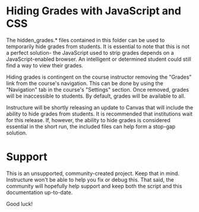 Hiding Grades with JavaScript and CSS
======

The hidden_grades.* files contained in this folder can be used to
temporarily hide grades from students. It is essential to note that this
is not a perfect solution- the JavaScript used to strip grades depends
on a JavaScript-enabled browser. An intelligent or determined student
could still find a way to view their grades.

Hiding grades is contingent on the course instructor removing the
"Grades" link from the course's navigation. This can be done by using
the "Navigation" tab in the course's "Settings" section. Once removed,
grades will be inaccessible to students. By default, grades will be
available to all.

Instructure will be shortly releasing an update to Canvas that will 
include the ability to hide grades from students. It is recommended that
institutions wait for this release. If, however, the ability to hide
grades is considered essential in the short run, the included files can
help form a stop-gap solution.

Support
======

This is an unsupported, community-created project. Keep that in 
mind. Instructure won't be able to help you fix or debug this.
That said, the community will hopefully help support and keep
both the script and this documentation up-to-date.

Good luck!
